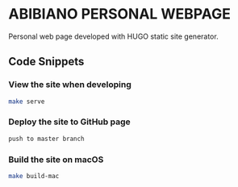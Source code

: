 # ABIBIANO PERSONAL WEBPAGE

Personal web page developed with HUGO static site generator.

## Code Snippets

### View the site when developing

```sh
make serve

```

### Deploy the site to GitHub page

```sh
push to master branch

```

### Build the site on macOS

```sh
make build-mac

```
